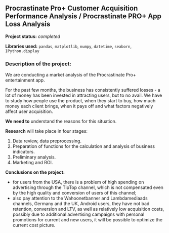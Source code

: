## Procrastinate Pro+ Customer Acquisition Performance Analysis / Procrastinate PRO+ App Loss Analysis

**Project status:** *completed*

**Libraries used:** `pandas`, `matplotlib`, `numpy`, `datetime`, `seaborn`, `IPython.display`

### Description of the project:

We are conducting a market analysis of the Procrastinate Pro+ entertainment app.

For the past few months, the business has consistently suffered losses - a lot of money has been invested in attracting users, but to no avail.
We have to study how people use the product, when they start to buy, how much money each client brings, when it pays off
and what factors negatively affect user acquisition.

**We need to** understand the reasons for this situation.

**Research** will take place in four stages:
 1. Data review, data preprocessing.
 2. Preparation of functions for the calculation and analysis of business indicators.
 3. Preliminary analysis.
 4. Marketing and ROI.
 
**Conclusions on the project:**
- for users from the USA, there is a problem of high spending on advertising through the TipTop channel, which is not compensated even by the high quality and conversion of users of this channel;
- also pay attention to the Wahoonetbanner and Lambdamediaads channels, Germany and the UK, Android users, they have not bad retention, conversion and LTV, as well as relatively low acquisition costs, possibly due to additional advertising campaigns with personal promotions for current and new users, it will be possible to optimize the current cost picture.
